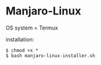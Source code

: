 # Manjaro-Linux

OS system = Termux

installation:
```
$ chmod +x *
$ bash manjaro-linux-installer.sh
```
